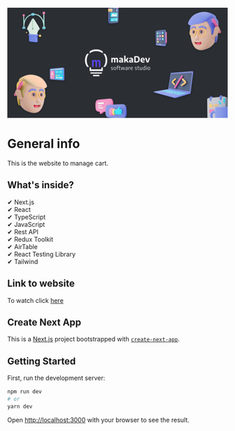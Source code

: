 ![cover](./public/cover.png)

# General info

This is the website to manage cart.
<br />

## What's inside?

✔ Next.js<br />
✔ React<br />
✔ TypeScript<br />
✔ JavaScript<br />
✔ Rest API<br />
✔ Redux Toolkit<br />
✔ AirTable<br />
✔ React Testing Library<br />
✔ Tailwind<br />

## Link to website

To watch click [here]

[here]: https://cart-patryk-makarewicz.vercel.app

## Create Next App

This is a [Next.js](https://nextjs.org/) project bootstrapped with [`create-next-app`](https://github.com/vercel/next.js/tree/canary/packages/create-next-app).

## Getting Started

First, run the development server:

```bash
npm run dev
# or
yarn dev
```

Open [http://localhost:3000](http://localhost:3000) with your browser to see the result.
